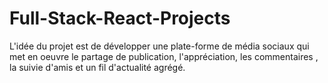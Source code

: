 # Full-Stack-React-Projects
L'idée du projet est de développer une plate-forme de média sociaux qui met en oeuvre le partage de publication, l'appréciation, les commentaires , la suivie d'amis et un fil d'actualité agrégé.

